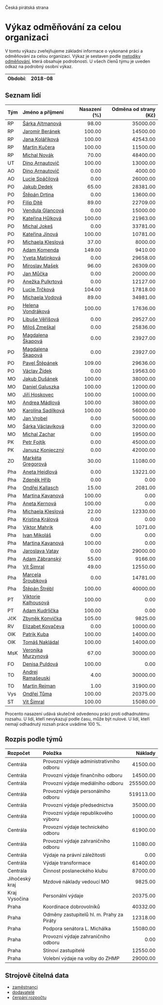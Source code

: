 Česká pirátská strana

Výkaz odměňování za celou organizaci
===========================

V tomtu výkazu zveřejňujeme základní informace o vykonané práci a odměňování
za celou organizaci. Výkaz je sestaven podle [metodiky odměňování][metodika],
která obsahuje podrobnosti. U všech členů týmu je uveden odkaz na podrobný osobní výkaz.

Období:                  | 2018-08
-----------------------  | --------------------


Seznam lidí
--------------

| Tým   | Jméno a příjmení                                                  |   Nasazení (%) |   Odměna od strany (Kč) |
|:------|:------------------------------------------------------------------|---------------:|------------------------:|
| RP    | [Šárka Altmanová](../../tymy/RP/2018/08/sarka-altmanova/)         |          98.00 |                35000.00 |
| RP    | [Jaromír Beránek](../../tymy/RP/2018/08/jaromir-beranek/)         |         100.00 |                14500.00 |
| RP    | [Jana Koláříková](../../tymy/RP/2018/08/jana-kolarikova/)         |         100.00 |                42543.00 |
| RP    | [Martin Kučera](../../tymy/RP/2018/08/martin-kucera/)             |         100.00 |                11500.00 |
| RP    | [Michal Novák](../../tymy/RP/2018/08/michal-novak/)               |          70.00 |                48400.00 |
| UT    | [Dino Arnautovič](../../tymy/UT/2018/08/dino-arnautovic/)         |         100.00 |                13000.00 |
| AO    | [Dino Arnautovič](../../tymy/AO/2018/08/dino-arnautovic/)         |           0.00 |                 4000.00 |
| AO    | [Lucie Spáčilová](../../tymy/AO/2018/08/lucie-spacilova/)         |           0.00 |                26000.00 |
| PO    | [Jakub Dedek](../../tymy/PO/2018/08/jakub-dedek/)                 |          65.00 |                28381.00 |
| PO    | [Štěpán Drtina](../../tymy/PO/2018/08/stepan-drtina/)             |           0.00 |                13600.00 |
| PO    | [Filip Dítě](../../tymy/PO/2018/08/filip-dite/)                   |          89.00 |                22709.00 |
| PO    | [Vendula Glancová](../../tymy/PO/2018/08/vendula-glancova/)       |           0.00 |                15000.00 |
| PO    | [Kateřina Hůlková](../../tymy/PO/2018/08/katerina-hulkova/)       |         100.00 |                21963.00 |
| PO    | [Michal Jokeš](../../tymy/PO/2018/08/michal-jokes/)               |           0.00 |                33781.00 |
| PO    | [Kateřina Jínová](../../tymy/PO/2018/08/katerina-jinova/)         |         100.00 |                10781.00 |
| PO    | [Michaela Kleslová](../../tymy/PO/2018/08/michaela-kleslova/)     |          37.00 |                 8000.00 |
| PO    | [Adam Komenda](../../tymy/PO/2018/08/adam-komenda/)               |         149.00 |                 9410.00 |
| PO    | [Yveta Matinková](../../tymy/PO/2018/08/yveta-matinkova/)         |           0.00 |                29658.00 |
| PO    | [Miroslav Mašek](../../tymy/PO/2018/08/miroslav-masek/)           |          96.00 |                26309.00 |
| PO    | [Jan Můčka](../../tymy/PO/2018/08/jan-mucka/)                     |           0.00 |                20000.00 |
| PO    | [Anežka Pulkrtová](../../tymy/PO/2018/08/anezka-pulkrtova/)       |           0.00 |                12127.00 |
| PO    | [Lucie Trčková](../../tymy/PO/2018/08/lucie-trckova/)             |         104.00 |                17818.00 |
| PO    | [Michaela Vodová](../../tymy/PO/2018/08/michaela-vodova/)         |          89.00 |                34981.00 |
| PO    | [Helena Vondráková](../../tymy/PO/2018/08/helena-vondrakova/)     |         100.00 |                17636.00 |
| PO    | [Libuše Věříšová](../../tymy/PO/2018/08/libuse-verisova/)         |           0.00 |                29527.00 |
| PO    | [Miloš Zmeškal](../../tymy/PO/2018/08/milos-zmeskal/)             |           0.00 |                25836.00 |
| PO    | [Magdalena Škapová](../../tymy/PO/2018/08/magdalena-skapova/)     |           0.00 |                23927.00 |
| PO    | [Magdalena Škapová](../../tymy/PO/2018/08/magdalena-skapova/)     |           0.00 |                23927.00 |
| PO    | [Pavel Štěpánek](../../tymy/PO/2018/08/pavel-stepanek/)           |         109.00 |                29636.00 |
| PO    | [Václav Žídek](../../tymy/PO/2018/08/vaclav-zidek/)               |           0.00 |                19563.00 |
| MO    | [Jakub Dušánek](../../tymy/MO/2018/08/jakub-dusanek/)             |         100.00 |                38000.00 |
| MO    | [Daniel Galuszka](../../tymy/MO/2018/08/daniel-galuszka/)         |         100.00 |                12000.00 |
| MO    | [Jiří Hoskovec](../../tymy/MO/2018/08/jiri-hoskovec/)             |         100.00 |                10000.00 |
| MO    | [Andrea Mádlová](../../tymy/MO/2018/08/andrea-madlova/)           |         100.00 |                38000.00 |
| MO    | [Karolína Sadílková](../../tymy/MO/2018/08/karolina-sadilkova/)   |         100.00 |                56000.00 |
| MO    | [Jan Vrobel](../../tymy/MO/2018/08/jan-vrobel/)                   |           0.00 |                50000.00 |
| MO    | [Šárka Václavíková](../../tymy/MO/2018/08/sarka-vaclavikova/)     |           0.00 |                32000.00 |
| MO    | [Michal Zachar](../../tymy/MO/2018/08/michal-zachar/)             |           0.00 |                19500.00 |
| PK    | [Petr Fojtík](../../tymy/PK/2018/08/petr-fojtik/)                 |           0.00 |                45000.00 |
| PK    | [Janusz Konieczný](../../tymy/PK/2018/08/janusz-konieczny/)       |           0.00 |                42000.00 |
| ZO    | [Markéta Gregorová](../../tymy/ZO/2018/08/marketa-gregorova/)     |          30.00 |                11080.00 |
| Pha   | [Aneta Heidlová](../../tymy/Pha/2018/08/aneta-heidlova/)          |           0.00 |                13221.00 |
| Pha   | [Zdeněk Hřib](../../tymy/Pha/2018/08/zdenek-hrib/)                |           0.00 |                    0.00 |
| Pha   | [Ondřej Kallasch](../../tymy/Pha/2018/08/ondrej-kallasch/)        |          15.00 |                 2081.00 |
| Pha   | [Martina Kavanová](../../tymy/Pha/2018/08/martina-kavanova/)      |         100.00 |                    0.00 |
| Pha   | [Aneta Kernová](../../tymy/Pha/2018/08/aneta-kernova/)            |         100.00 |                    0.00 |
| Pha   | [Michaela Kleslová](../../tymy/Pha/2018/08/michaela-kleslova/)    |          22.00 |                12330.00 |
| Pha   | [Kristina Králová](../../tymy/Pha/2018/08/kristina-kralova/)      |           0.00 |                    0.00 |
| Pha   | [Viktor Mahrik](../../tymy/Pha/2018/08/viktor-mahrik/)            |           4.00 |                 1071.00 |
| Pha   | [Ivan Mikoláš](../../tymy/Pha/2018/08/ivan-mikolas/)              |           0.00 |                    0.00 |
| Pha   | [Martina Kavanová](../../tymy/Pha/2018/08/martina-kavanova/)      |         100.00 |                    0.00 |
| Pha   | [Jaroslava Vatay](../../tymy/Pha/2018/08/jaroslava-vatay/)        |           0.00 |                29000.00 |
| Pha   | [Adam Zábranský](../../tymy/Pha/2018/08/adam-zabransky/)          |          55.00 |                 9166.00 |
| Pha   | [Vít Šimral](../../tymy/Pha/2018/08/vit-simral/)                  |          49.00 |                12550.00 |
| Pha   | [Marcela Šroubková](../../tymy/Pha/2018/08/marcela-sroubkova/)    |           0.00 |                14781.00 |
| Pha   | [Štěpán Štrébl](../../tymy/Pha/2018/08/stepan-strebl/)            |         100.00 |                40000.00 |
| PT    | [Viktorie Kalhousová](../../tymy/PT/2018/08/viktorie-kalhousova/) |         100.00 |                    0.00 |
| PT    | [Adam Kudrlička](../../tymy/PT/2018/08/adam-kudrlicka/)           |         100.00 |                    0.00 |
| JčK   | [Zbyněk Konvička](../../tymy/JčK/2018/08/zbynek-konvicka/)        |         105.00 |                 9825.00 |
| RV    | [Elizabet Kovačeva](../../tymy/RV/2018/08/elizabet-kovaceva/)     |           0.00 |                10000.00 |
| OlK   | [Patrik Kuba](../../tymy/OlK/2018/08/patrik-kuba/)                |         100.00 |                14000.00 |
| OlK   | [Tomáš Nakládal](../../tymy/OlK/2018/08/tomas-nakladal/)          |         100.00 |                14000.00 |
| MsK   | [Veronika Murzynová](../../tymy/MsK/2018/08/veronika-murzynova/)  |          67.00 |                30000.00 |
| FO    | [Denisa Puldová](../../tymy/FO/2018/08/denisa-puldova/)           |         100.00 |                    0.00 |
| TO    | [Andrej Ramašeuski](../../tymy/TO/2018/08/andrej-ramaseuski/)     |           4.00 |                30000.00 |
| TO    | [Martin Rejman](../../tymy/TO/2018/08/martin-rejman/)             |           1.00 |                31900.00 |
| Vys   | [Ondřej Tůma](../../tymy/Vys/2018/08/ondrej-tuma/)                |         100.00 |                20375.00 |
| ST    | [Vít Šimral](../../tymy/ST/2018/08/vit-simral/)                   |         100.00 |                15080.00 |

Procento nasazení udává skutečně odvedenou práci proti odhadnutému rozsahu. 
U lidí, kteří nevykazují podle času, může být nulové. U lidí, kteří nemají odhadnutý rozsah
práce uvádíme 100 %.

Rozpis podle týmů
-----------------

| Rozpočet       | Položka                                   |   Náklady |
|:---------------|:------------------------------------------|----------:|
| Centrála       | Provozní výdaje administrativního odboru  |  41500.00 |
| Centrála       | Provozní výdaje finančního odboru         |  14500.00 |
| Centrála       | Provozní výdaje mediálního odboru         | 255500.00 |
| Centrála       | Provozní výdaje personálního odboru       | 519113.00 |
| Centrála       | Provozní výdaje předsednictva             |  35000.00 |
| Centrála       | Provozní výdaje republikového výboru      |  10000.00 |
| Centrála       | Provozní výdaje technického odboru        |  61900.00 |
| Centrála       | Provozní výdaje zahraničního odboru       |  11080.00 |
| Centrála       | Výdaje na právní záležitosti              |      0.00 |
| Centrála       | Výdaje transformace                       |  61400.00 |
| Centrála       | Činnost poslaneckého klubu                |  87000.00 |
| Jihočeský kraj | Mzdové náklady vedoucí MO                 |   9825.00 |
| Kraj Vysočina  | Personální výdaje                         |  20375.00 |
| Praha          | Koordinace dobrovolníků                   |  40332.00 |
| Praha          | Odměny zastupitelů hl. m. Prahy za Piráty |  12318.00 |
| Praha          | Podpora senátora L. Michálka              |  15080.00 |
| Praha          | Provozní výdaje zahraničního odboru       |      0.00 |
| Praha          | Stínoví zastupitelé                       |  12550.00 |
| Praha          | Volební výdaje na volby do ZHMP           |  29000.00 |

Strojově čitelná data
-------------------

* [zaměstnanci](zamestnanci.tsv)
* [dodavatelé](dodavatele.tsv)
* [čerpání rozpočtu](cerpani_rozpoctu.tsv)

[metodika]: https://redmine.pirati.cz/projects/po/wiki/Odmenovani
